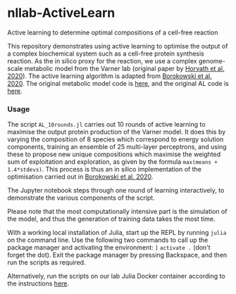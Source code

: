 # nllab-ActiveLearn
Active learning to determine optimal compositions of a cell-free reaction

This repository demonstrates using active learning to optimise the output of a complex biochemical system such as a cell-free protein synthesis reaction. As the in silico proxy for the reaction, we use a complex genome-scale metabolic model from the Varner lab (original paper by [Horvath et al. 2020](https://doi.org/10.1016/j.mec.2019.e00113)). The active learning algorithm is adapted from [Borokowski et al. 2020](https://doi.org/10.1101/751669). The original metabolic model code is [here](https://github.com/varnerlab/Kinetic-CFPS-Model-Publication-Code), and the original AL code is [here](https://github.com/brsynth/active_learning_cell_free).

### Usage

The script `AL_10rounds.jl` carries out 10 rounds of active learning to maximise the output protein production of the Varner model. It does this by varying the composition of 8 species which correspond to energy solution components, training an ensemble of 25 multi-layer perceptrons, and using these to propose new unique compositions which maximise the weighted sum of exploitation and exploration, as given by the formula `max(means + 1.4*stdevs)`. This process is thus an in silico implementation of the optimisation carried out in [Borokowski et al. 2020](https://doi.org/10.1101/751669).

The Jupyter notebook steps through one round of learning interactively, to demonstrate the various components of the script.

Please note that the most computationally intensive part is the simulation of the model, and thus the generation of training data takes the most time.

With a working local installation of Julia, start up the REPL by running `julia` on the command line. Use the following two commands to call up the package manager and activating the environment: `]` `activate .` (don't forget the dot). Exit the package manager by pressing Backspace, and then run the scripts as required.

Alternatively, run the scripts on our lab Julia Docker container according to the instructions [here](https://github.com/Laohakunakorn-Group/nllab-Dockerfiles).